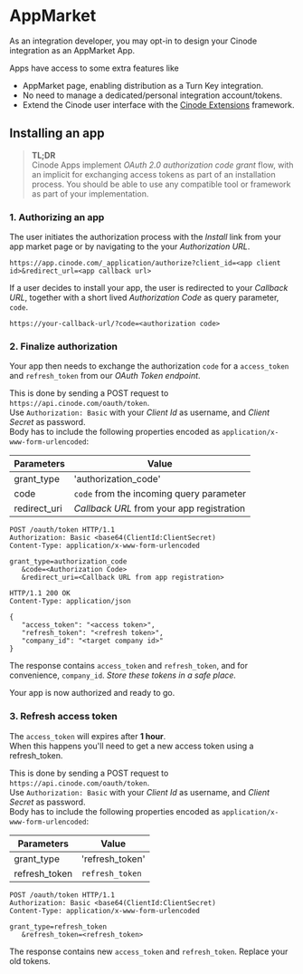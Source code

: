 # AppMarket

As an integration developer, you may opt-in to design your Cinode integration as an AppMarket App.

Apps have access to some extra features like

- AppMarket page, enabling distribution as a Turn Key integration.
- No need to manage a dedicated/personal integration account/tokens.
- Extend the Cinode user interface with the [Cinode Extensions](../Extensions/README.md) framework.

## Installing an app

> **TL;DR**  
> Cinode Apps implement *OAuth 2.0 authorization code grant* flow, with an implicit for exchanging access tokens as part of an installation process.
> You should be able to use any compatible tool or framework as part of your implementation.

### 1. Authorizing an app

The user initiates the authorization process with the *Install* link from your app market page or by navigating to the your *Authorization URL*.

`https://app.cinode.com/_application/authorize?client_id=<app client id>&redirect_url=<app callback url>`

If a user decides to install your app, the user is redirected to your *Callback URL*, together with a short lived *Authorization Code* as query parameter, `code`.

`https://your-callback-url/?code=<authorization code>`

### 2. Finalize authorization

Your app then needs to exchange the authorization `code` for a `access_token` and `refresh_token` from our *OAuth Token endpoint*.

This is done by sending a POST request to `https://api.cinode.com/oauth/token`.  
Use `Authorization: Basic` with your *Client Id* as username, and *Client Secret* as password.  
Body has to include the following properties encoded as `application/x-www-form-urlencoded`:

| Parameters   | Value                                     |
| ------------ | ----------------------------------------- |
| grant_type   | 'authorization_code'                      |
| code         | `code` from the incoming query parameter  |
| redirect_uri | *Callback URL* from your app registration |

```http
POST /oauth/token HTTP/1.1
Authorization: Basic <base64(ClientId:ClientSecret)
Content-Type: application/x-www-form-urlencoded

grant_type=authorization_code
   &code=<Authorization Code>
   &redirect_uri=<Callback URL from app registration>
```

```http
HTTP/1.1 200 OK
Content-Type: application/json

{
   "access_token": "<access token>",
   "refresh_token": "<refresh token>",
   "company_id": "<target company id>"
}

```

The response contains `access_token` and `refresh_token`, and for convenience, `company_id`. *Store these tokens in a safe place.* 

Your app is now authorized and ready to go.

### 3. Refresh access token

The `access_token` will expires after **1 hour**.  
When this happens you'll need to get a new access token using a refresh_token.

This is done by sending a POST request to `https://api.cinode.com/oauth/token`.  
Use `Authorization: Basic` with your *Client Id* as username, and *Client Secret* as password.  
Body has to include the following properties encoded as `application/x-www-form-urlencoded`:

| Parameters    | Value                                     |
| ------------- | ----------------------------------------- |
| grant_type    | 'refresh_token'                           |
| refresh_token | `refresh_token`                           |

```http
POST /oauth/token HTTP/1.1
Authorization: Basic <base64(ClientId:ClientSecret)
Content-Type: application/x-www-form-urlencoded

grant_type=refresh_token
   &refresh_token=<refresh_token>
```

The response contains new `access_token` and `refresh_token`. Replace your old tokens.
